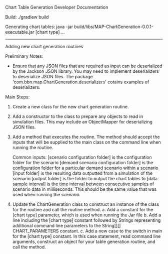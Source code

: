 Chart Table Generation Developer Documentation


Build:
./gradlew build



Generating chart tables:
java -jar build/libs/MAP-ChartGeneration-0.0.1-executable.jar [chart type] ...



-----------------------------------------------------------------------------------------------------------------

Adding new chart generation routines


Preliminary Notes:
- Ensure that any JSON files that are required as input can be deserialized by the Jackson JSON library.
	You may need to implement deserializers to deserialize JSON files. 
	The package 'com.bbn.map.ChartGeneration.deserializers' cotains examples of deserializers.
	
	
Main Steps:
1. Create a new class for the new chart generation routine.

2. Add a constructor to the class to prepare any objects to read in simulation files. 
	This may include an ObjectMapper for deserializing JSON files.
	
3. Add a method that executes the routine. 
	The method should accept the inputs that will be supplied to the main class on the command line when running the routine.
	
	Common inputs:
	[scenario configuration folder] is the configuration folder for the scenario
	[demand scenario configuration folder] is the configuration folder for a particular demand scenario within a scenario
	[input folder] is the resulting data outputted from a simulation of the scenario 
	[output folder] is the folder to output the chart tables to
	[data sample interval] is the time interval between consecutive samples of scenario data in milliseconds. This should be the same value that was used when running the scenario.
	
	
	
4. Update the ChartGeneration class to construct an instance of the class for the routine and call the routine method.
	a. Add a constant for the [chart type] parameter, which is used when running the Jar file
	b. Add a line including the [chart type] constant followed by Strings representing additional command line parameters to the String[][] CHART_PARAMETERS constant.
	c. Add a new case to the switch in main for the [chart type] constant.
		In this case statement, read command line arguments, construct an object for your table generation routine, and call the method.
	
	
